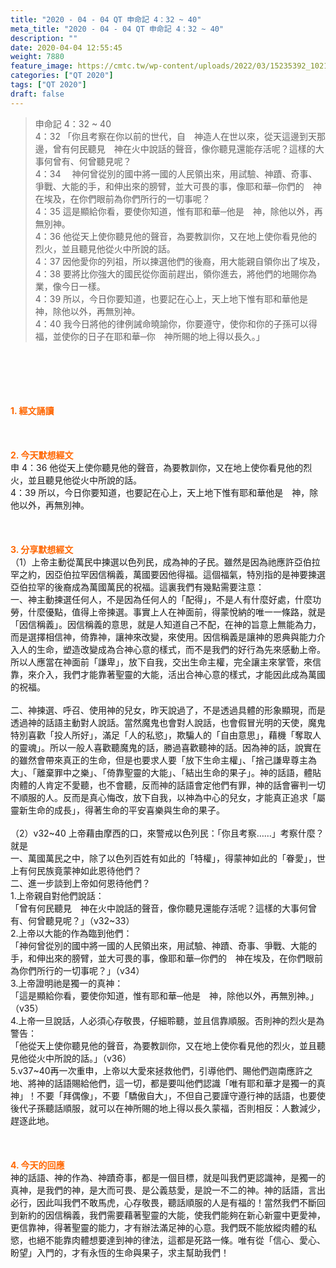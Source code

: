 ```yaml
---
title: "2020 - 04 - 04 QT 申命記 4：32 ~ 40"
meta_title: "2020 - 04 - 04 QT 申命記 4：32 ~ 40"
description: ""
date: 2020-04-04 12:55:45
weight: 7880
feature_image: https://cmtc.tw/wp-content/uploads/2022/03/15235392_10211799862337740_180693556567566654_o-1.webp
categories: ["QT 2020"]
tags: ["QT 2020"]
draft: false
---
```


<blockquote>申命記 4：32 ~ 40<br />
4：32 「你且考察在你以前的世代，自　神造人在世以來，從天這邊到天那邊，曾有何民聽見　神在火中說話的聲音，像你聽見還能存活呢？這樣的大事何曾有、何曾聽見呢？<br />
4：34 　神何曾從別的國中將一國的人民領出來，用試驗、神蹟、奇事、爭戰、大能的手，和伸出來的膀臂，並大可畏的事，像耶和華─你們的　神在埃及，在你們眼前為你們所行的一切事呢？<br />
4：35 這是顯給你看，要使你知道，惟有耶和華─他是　神，除他以外，再無別神。<br />
4：36 他從天上使你聽見他的聲音，為要教訓你，又在地上使你看見他的烈火，並且聽見他從火中所說的話。<br />
4：37 因他愛你的列祖，所以揀選他們的後裔，用大能親自領你出了埃及，<br />
4：38 要將比你強大的國民從你面前趕出，領你進去，將他們的地賜你為業，像今日一樣。<br />
4：39 所以，今日你要知道，也要記在心上，天上地下惟有耶和華他是　神，除他以外，再無別神。<br />
4：40 我今日將他的律例誡命曉諭你，你要遵守，使你和你的子孫可以得福，並使你的日子在耶和華─你　神所賜的地上得以長久。」</blockquote><br />
&nbsp;<br />
<br />
&nbsp;<br />
<br />
<span style="color: #ff6600;"><strong>1. </strong><strong>經文誦讀</strong></span><br />
<br />
<span style="color: #ff6600;"><strong> </strong></span><br />
<br />
<span style="color: #ff6600;"><strong>2. 今天默想</strong><strong>經文<br />
</strong></span>申 4：36 他從天上使你聽見他的聲音，為要教訓你，又在地上使你看見他的烈火，並且聽見他從火中所說的話。<br />
4：39 所以，今日你要知道，也要記在心上，天上地下惟有耶和華他是　神，除他以外，再無別神。<br />
<br />
&nbsp;<br />
<br />
<span style="color: #ff6600;"><strong>3. 分享默想經文<br />
</strong></span>（1）上帝主動從萬民中揀選以色列民，成為神的子民。雖然是因為祂應許亞伯拉罕之約，因亞伯拉罕因信稱義，萬國要因他得福。這個福氣，特別指的是神要揀選亞伯拉罕的後裔成為萬國萬民的祝福。這裏我們有幾點需要注意：<br />
一、神主動揀選任何人，不是因為任何人的「配得」，不是人有什麼好處，什麼功勞，什麼優點，值得上帝揀選。事實上人在神面前，得蒙悅納的唯一一條路，就是「因信稱義」。因信稱義的意思，就是人知道自己不配，在神的旨意上無能為力，而是選擇相信神，倚靠神，讓神來改變，來使用。因信稱義是讓神的恩典與能力介入人的生命，塑造改變成為合神心意的樣式，而不是我們的好行為先來感動上帝。所以人應當在神面前「謙卑」，放下自我，交出生命主權，完全讓主來掌管，來信靠，來介入，我們才能靠著聖靈的大能，活出合神心意的樣式，才能因此成為萬國的祝福。<br />
<br />
二、神揀選、呼召、使用神的兒女，昨天說過了，不是透過具體的形象顯現，而是透過神的話語主動對人說話。當然魔鬼也會對人說話，也會假冒光明的天使，魔鬼特別喜歡「投人所好」，滿足「人的私慾」，欺騙人的「自由意思」，藉機「奪取人的靈魂」。所以一般人喜歡聽魔鬼的話，勝過喜歡聽神的話。因為神的話，說實在的雖然會帶來真正的生命，但是也要求人要「放下生命主權」、「捨己謙卑尊主為大」、「離棄罪中之樂」、「倚靠聖靈的大能」、「結出生命的果子」。神的話語，體貼肉體的人肯定不愛聽，也不會聽，反而神的話語會定他們有罪，神的話會審判一切不順服的人。反而是真心悔改，放下自我，以神為中心的兒女，才能真正追求「屬靈新生命的成長」，得著生命的平安喜樂與生命的果子。<br />
<br />
（2）v32~40 上帝藉由摩西的口，來警戒以色列民：「你且考察……」考察什麼？就是<br />
一、萬國萬民之中，除了以色列百姓有如此的「特權」，得蒙神如此的「眷愛」，世上有何民族竟蒙神如此恩待他們？<br />
二、進一步談到上帝如何恩待他們？<br />
1.上帝親自對他們說話：<br />
「曾有何民聽見　神在火中說話的聲音，像你聽見還能存活呢？這樣的大事何曾有、何曾聽見呢？」（v32~33）<br />
2.上帝以大能的作為臨到他們：<br />
「神何曾從別的國中將一國的人民領出來，用試驗、神蹟、奇事、爭戰、大能的手，和伸出來的膀臂，並大可畏的事，像耶和華─你們的　神在埃及，在你們眼前為你們所行的一切事呢？」（v34）<br />
3.上帝證明祂是獨一的真神：<br />
「這是顯給你看，要使你知道，惟有耶和華─他是　神，除他以外，再無別神。」（v35）<br />
4.上帝一旦說話，人必須心存敬畏，仔細聆聽，並且信靠順服。否則神的烈火是為警告：<br />
「他從天上使你聽見他的聲音，為要教訓你，又在地上使你看見他的烈火，並且聽見他從火中所說的話。」（v36）<br />
5.v37~40再一次重申，上帝以大愛來拯救他們，引導他們、賜他們迦南應許之地、將神的話語賜給他們，這一切，都是要叫他們認識「唯有耶和華才是獨一的真神」！不要「拜偶像」，不要「驕傲自大」，不但自己要謹守遵行神的話語，也要使後代子孫聽話順服，就可以在神所賜的地上得以長久蒙福，否則相反：人數減少，趕逐此地。<br />
<br />
&nbsp;<br />
<br />
<span style="color: #ff6600;"><strong>4. 今天的回應<br />
</strong></span>神的話語、神的作為、神蹟奇事，都是一個目標，就是叫我們更認識神，是獨一的真神，是我們的神，是大而可畏、是公義慈愛，是說一不二的神。神的話語，言出必行，因此叫我們不敢馬虎，心存敬畏，聽話順服的人是有福的！當然我們不斷回到新約的因信稱義，我們需要藉著聖靈的大能，使我們能夠在新心新靈中更愛神，更信靠神，得著聖靈的能力，才有辦法滿足神的心意。我們既不能放縱肉體的私慾，也絕不能靠肉體想要達到神的律法，這都是死路一條。唯有從「信心、愛心、盼望」入門的，才有永恆的生命與果子，求主幫助我們！<br />
<br />
&nbsp;
        
